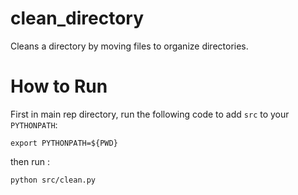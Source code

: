 # clean_directory
Cleans a directory by moving files to organize directories.

# How to Run
First in main rep directory, run the following code to add `src` to your `PYTHONPATH`:
```
export PYTHONPATH=${PWD}
```
then run :
```
python src/clean.py
```